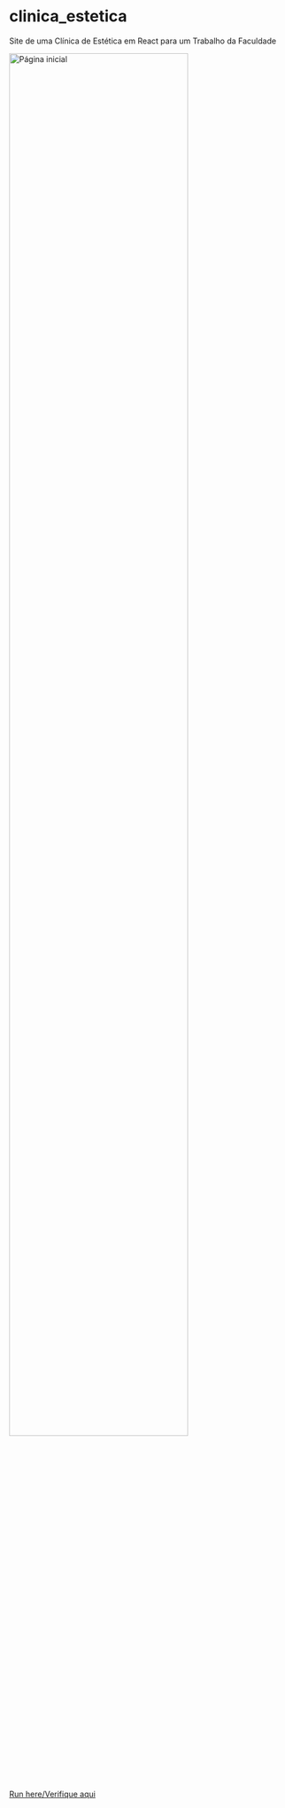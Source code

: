 # clinica_estetica
Site de uma Clínica de Estética em React para um Trabalho da Faculdade

<img src='https://i.imgur.com/myZAG0H.png' alt='Página inicial' style='width: 80%' />

[Run here/Verifique aqui](https://fr-at-site-prata-e-ouro-infnet-grpedc01c1-m1-p1-2.infnet-grpedc01c1-m1-p1.repl.co/)
